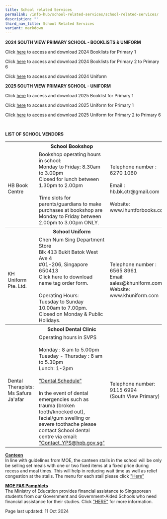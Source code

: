 ```yaml
---
title: School related Services
permalink: /info-hub/school-related-services/school-related-services/
description: ""
third_nav_title: School Related Services
variant: markdown
---
```

<p><strong>2024 SOUTH VIEW PRIMARY SCHOOL - BOOKLISTS &amp; UNIFORM<br></strong>
</p>
<p>Click <a href="https://drive.google.com/file/d/1T7lBfa0bXnZBoiNF0SUxD3vneVZWwVHK/view?usp=sharing" target="_blank" rel="noopener">here</a> to access and download 2024 Booklists for Primary 1</p>
<p>Click <a href="https://drive.google.com/drive/folders/19iML44-5iMyXHyvB1bnXIjwpOXwc1bWP?usp=sharing" target="_blank" rel="noopener">here</a> to access and download 2024 Booklists for Primary 2 to Primary 6</p>
<p>Click <a href="https://drive.google.com/file/d/1ROuaCIceYqIsFdNw1dFwCV_aS_Vnk7j7/view?usp=sharing" target="_blank" rel="noopener">here</a> to access and download 2024 Uniform</p>
<p><strong>2025 SOUTH VIEW PRIMARY SCHOOL - UNIFORM<br></strong>
</p><p>Click <a href="https://drive.google.com/file/d/1OsJ07sPn6KmJHIyHh7IG3zskWyfAEA2e/view?usp=sharing" target="_blank" rel="noopener">here</a> to access and download 2025 Booklist for Primary 1</p><p>Click <a href="https://drive.google.com/file/d/19kzsvllbxHxU5giU1E1_LilyDI6ouNOB/view?usp=sharing" target="_blank" rel="noopener">here</a> to access and download 2025 Uniform for Primary 1</p>
<p>Click <a href="https://drive.google.com/file/d/1E-2Qme8I8nQTM_UFWBjqWwpa_tnE_ndT/view?usp=sharing" target="_blank" rel="noopener">here</a> to access and download 2025 Uniform for Primary 2 to Primary 6</p>
<br>
<p><strong>LIST OF SCHOOL VENDORS<br></strong>
<table>
	<tbody>
		<tr>
			<th></th>
			<th style="text-align: center;">School Bookshop</th>
			<th></th>
		</tr>
		<tr>
			<td>HB Book Centre</td>
			<td>Bookshop operating hours in school:<br>
Monday to Friday: 8.30am to 3.00pm<br>
Closed for lunch between 1.30pm to 2.00pm<br><br>
Time slots for parents/guardians to make purchases at bookshop are Monday to Friday between 2.00pm to 3.00pm ONLY.</td>
			<td>Telephone number : 6270 1060<br><br>
Email : hb.bk.ctr@gmail.com<br><br>
				Website: www.ihuntforbooks.com<br></td>
		</tr>
		<tr>
			<th></th>
			<th style="text-align: center;">School Uniform</th>
			<th></th>
		</tr>
		<tr>
			<td>KH Uniform Pte. Ltd.</td>
			<td>Chen Num Sing Department Store<br>
Blk 413 Bukit Batok West Ave 4<br>
#01-206, Singapore 650413<br>
Click here to download name tag order form.<br><br>
Operating Hours:<br>
Tuesday to Sunday 10.00am to 7.00pm.<br>
				Closed on Monday &amp; Public Holidays.</td>
	<td>Telephone number : 6565 8961<br>
Email: sales@khuniform.com<br>
		Website: www.khuniform.com</td>
		</tr>
		<tr>
			<th></th>
			<th style="text-align: center;">School Dental Clinic</th>
			<th></th>
		</tr>
		<tr>
			<td>Dental Therapists: Ms Safura Ja'afar</td>
			<td>Operating hours in SVPS<br><br>
Monday : 8 am to 5.00pm<br>
Tuesday - Thursday : 8 am to 5.30pm<br>
				Lunch: 1-2pm<br><br>
				<a href="https://drive.google.com/file/d/1PQxYFAvnXz2ZX56BGWW-F5Xj2rQ8IuDJ/view?usp=drive_link" target="_blank" rel="noopener">"Dental Schedule"</a><br><br>
In the event of dental emergencies such as trauma (broken tooth/knocked out), facial/gum swelling or severe toothache please contact School dental centre via email: <a href="mailto:Contact_YPS@hpb.gov.sg" target="_blank" rel="noopener">"Contact_YPS@hpb.gov.sg"</a><br>
			</td>
	<td>Telephone number:<br>
		9115 6994<br>(South View Primary)<br>
		</td></tr>
	</tbody>
	</table>
</p><p><u><strong>Canteen<br></strong></u>In line with guidelines from MOE, the canteen stalls in the school will be only be selling set meals with one or two fixed items at a fixed price during recess and meal times. This will help in reducing wait time as well as relief congestion at the stalls. The menu for each stall please click&nbsp;<a href="https://drive.google.com/file/d/1B1LEG8gbvFc6DDp9R5QvH1gl93JYL9jz/view" target="_blank" rel="noopener">"Here"</a></p>
<p></p><p><u><strong>MOE FAS Pamphlets<br></strong></u>
The Ministry of Education provides financial assistance to Singaporean students from our Government and Government-Aided Schools who need financial assistance for their studies. Click <a href="https://drive.google.com/drive/folders/1KvuDYSZeYQzkXneSZmPZVcLK0m4bBSNn?usp=sharing" target="_blank" rel="noopener">"HERE"</a> for more information.</p>
<p>Page last updated: 11 Oct 2024</p>